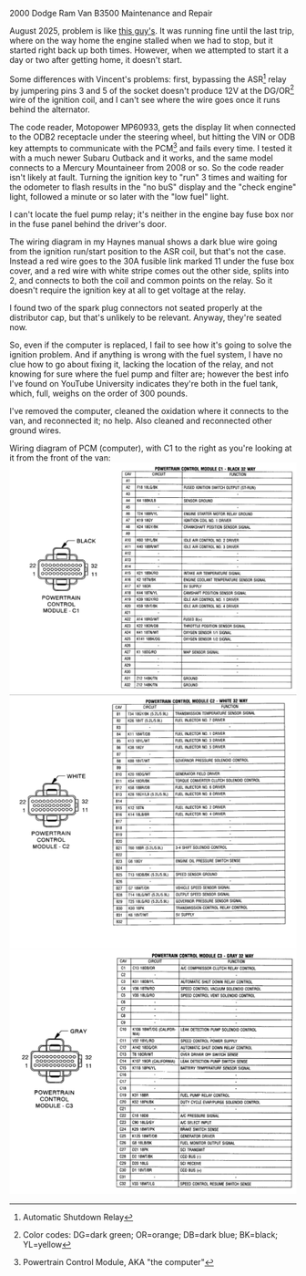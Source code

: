2000 Dodge Ram Van B3500 Maintenance and Repair

August 2025, problem is like [this guy's](https://dodgeforum.com/forum/dodge-ram-van/443024-2000-ram-van-3500-crank-but-won-t-start.html). It was running fine
until the last trip, where on the way home the engine stalled when we had to
stop, but it started right back up both times. However, when we attempted to
start it a day or two after getting home, it doesn't start.

Some differences with Vincent's problems: first, bypassing the ASR[^1] relay by
jumpering pins 3 and 5 of the socket doesn't produce 12V at the DG/OR[^2] wire
of the ignition coil, and I can't see where the wire goes once it runs
behind the alternator.

The code reader, Motopower MP60933, gets the display lit when connected to
the ODB2 receptacle under the steering wheel, but hitting the VIN or ODB key
attempts to communicate with the PCM[^3] and fails every time. I tested it with
a much newer Subaru Outback and it works, and the same model connects to
a Mercury Mountaineer from 2008 or so. So the code reader isn't likely at
fault. Turning the ignition key to "run" 3 times and waiting for the odometer
to flash results in the "no buS" display and the "check engine" light, followed
a minute or so later with the "low fuel" light.

I can't locate the fuel pump relay; it's neither in the engine bay fuse box
nor in the fuse panel behind the driver's door.

The wiring diagram in my Haynes manual shows a dark blue wire going from the
ignition run/start position to the ASR coil, but that's not the case. Instead
a red wire goes to the 30A fusible link marked 11 under the fuse box cover,
and a red wire with white stripe comes out the other side, splits into 2, and
connects to both the coil and common points on the relay. So it doesn't
require the ignition key at all to get voltage at the relay.

I found two of the spark plug connectors not seated properly at the distributor
cap, but that's unlikely to be relevant. Anyway, they're seated now.

So, even if the computer is replaced, I fail to see how it's going to solve the
ignition problem. And if anything is wrong with the fuel system, I have no clue
how to go about fixing it, lacking the location of the relay, and not knowing
for sure where the fuel pump and filter are; however the best info I've found
on YouTube University indicates they're both in the fuel tank, which, full,
weighs on the order of 300 pounds.

I've removed the computer, cleaned the oxidation where it connects to the van,
and reconnected it; no help. Also cleaned and reconnected other ground wires.

Wiring diagram of PCM (computer), with C1 to the right as you're looking at it
from the front of the van:
![PCM connector C1](c1_e181c25b035a0ac079c3675bc15a4e60b2457ad4.gif)
![PCM connector C2](c2_7398725575682ba66f8fb8d72197ffdc16fc4d7b.webp)
![PCM connector C3](c3_1686aba26cfd12ff5fe27ea1fe5d29dbb9144111.webp)

[^1]: Automatic Shutdown Relay
[^2]: Color codes: DG=dark green; OR=orange; DB=dark blue; BK=black; YL=yellow
[^3]: Powertrain Control Module, AKA "the computer"
